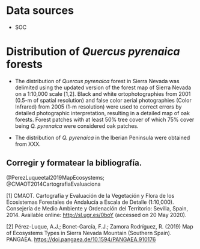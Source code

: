 # Data sources 

- SOC 

# Distribution of *Quercus pyrenaica* forests
- The distribution of *Quercus pyrenaica* forest in Sierra Nevada was delimited using the updated version of the forest map of Sierra Nevada on a 1:10,000 scale [1,2]. Black and white ortophotographies from 2001 (0.5-m of spatial resolution) and false color aerial photographies (Color Infrared) from 2005 (1-m resolution) were used to correct errors by detailed photographic interpretation, resulting in a detailed map of oak forests. Forest patches with at least 50% tree cover of which 75% cover being *Q. pyrenaica* were considered oak patches.

- The distribution of *Q. pyrenaica* in the Iberian Peninsula were obtained from XXX. 



## Corregir y formatear la bibliografía. 


@PerezLuqueetal2019MapEcosystems; @CMAOT2014CartografiaEvaluaciona


[1] CMAOT. Cartografía y Evaluación de la Vegetación y Flora de los Ecosistemas Forestales de Andalucía a Escala de Detalle (1:10,000). Consejería de Medio Ambiente y Ordenación del Territorio: Sevilla, Spain, 2014. Available online: http://sl.ugr.es/0boY (accessed on 20 May 2020).

[2] Pérez-Luque, A.J.; Bonet-García, F.J.; Zamora Rodríguez, R. (2019) Map of Ecosystems Types in Sierra Nevada Mountain (Southern Spain). PANGAEA. https://doi.pangaea.de/10.1594/PANGAEA.910176 